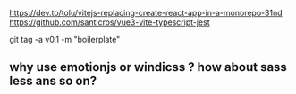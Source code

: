 https://dev.to/tolu/vitejs-replacing-create-react-app-in-a-monorepo-31nd
https://github.com/santicros/vue3-vite-typescript-jest

git tag -a v0.1 -m "boilerplate"  

## why use emotionjs or windicss ? how about sass less ans so on?
